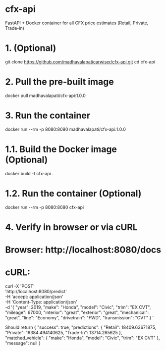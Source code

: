 # cfx-api
FastAPI + Docker container for all CFX price estimates (Retail, Private, Trade-in)

# 1. (Optional)
git clone https://github.com/madhavalapaticarwiser/cfx-api.git
cd cfx-api

# 2. Pull the pre-built image
docker pull madhavalapati/cfx-api:1.0.0

# 3. Run the container
docker run --rm -p 8080:8080 madhavalapati/cfx-api:1.0.0

# 1.1. Build the Docker image (Optional)
docker build -t cfx-api .

# 1.2. Run the container (Optional)
docker run --rm -p 8080:8080 cfx-api

# 4. Verify in browser or via cURL
#    Browser: http://localhost:8080/docs
#    cURL:
curl -X 'POST' \
  'http://localhost:8080/predict' \
  -H 'accept: application/json' \
  -H 'Content-Type: application/json' \
  -d '{
  "year": 2019,
  "make": "Honda",
  "model": "Civic",
  "trim": "EX CVT",
  "mileage": 67000,
  "interior": "great",
  "exterior": "great",
  "mechanical": "great",
  "line": "Economy",
  "drivetrain": "FWD",
  "transmission": "CVT"
}
'

Should return
{
  "success": true,
  "predictions": {
    "Retail": 18409.63671875,
    "Private": 16384.494140625,
    "Trade-In": 13714.265625
  },
  "matched_vehicle": {
    "make": "Honda",
    "model": "Civic",
    "trim": "EX CVT"
  },
  "message": null
}
